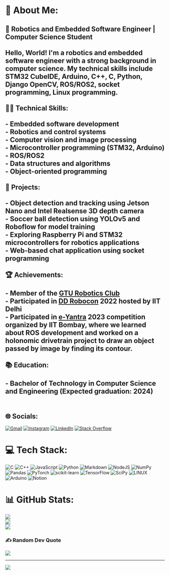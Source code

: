 # 💫 About Me:
## 🤖 Robotics and Embedded Software Engineer | Computer Science Student <br><br>Hello, World! I'm a robotics and embedded software engineer with a strong background in computer science. My technical skills include STM32 CubeIDE, Arduino, C++, C, Python, Django OpenCV, ROS/ROS2, socket programming, Linux programming.<br><br> 👨‍💻 Technical Skills:<br><br>- Embedded software development<br>- Robotics and control systems<br>- Computer vision and image processing<br>- Microcontroller programming (STM32, Arduino)<br>- ROS/ROS2<br>- Data structures and algorithms<br>- Object-oriented programming<br><br> 🔭 Projects:<br><br>- Object detection and tracking using Jetson Nano and Intel Realsense 3D depth camera<br>- Soccer ball detection using YOLOv5 and Roboflow for model training<br>- Exploring Raspberry Pi and STM32 microcontrollers for robotics applications<br>- Web-based chat application using socket programming<br><br> 🏆 Achievements:<br><br>- Member of the [GTU Robotics Club](https://www.gturoboticsclub.in/)<br>- Participated in [DD Robocon](http://www.ddrobocon.in/) 2022 hosted by IIT Delhi<br>- Participated in [e-Yantra](https://eyic.e-yantra.org/) 2023 competition organized by IIT Bombay, where we learned about ROS development and worked on a holonomic drivetrain project to draw an object passed by image by finding its contour.<br><br> 📚 Education:<br><br>- Bachelor of Technology in Computer Science and Engineering (Expected graduation: 2024)<br><br>

## 🌐 Socials:
[![Gmail](https://img.shields.io/badge/Gmail-D14836?style=for-the-badge&logo=gmail&logoColor=white)](shubhamjolapara256@gmail.com) [![Instagram](https://img.shields.io/badge/Instagram-%23E4405F.svg?logo=Instagram&logoColor=white)](https://instagram.com/shubh_gajjar07) [![LinkedIn](https://img.shields.io/badge/LinkedIn-%230077B5.svg?logo=linkedin&logoColor=white)](/https://www.linkedin.com/in/shubham-jolapara-275427192/) [![Stack Overflow](https://img.shields.io/badge/-Stackoverflow-FE7A16?logo=stack-overflow&logoColor=white)](/https://stackoverflow.com/users/21864271/shubham-gajjar) 

# 💻 Tech Stack:
![C](https://img.shields.io/badge/c-%2300599C.svg?style=for-the-badge&logo=c&logoColor=white) ![C++](https://img.shields.io/badge/c++-%2300599C.svg?style=for-the-badge&logo=c%2B%2B&logoColor=white) ![JavaScript](https://img.shields.io/badge/javascript-%23323330.svg?style=for-the-badge&logo=javascript&logoColor=%23F7DF1E) ![Python](https://img.shields.io/badge/python-3670A0?style=for-the-badge&logo=python&logoColor=ffdd54) ![Markdown](https://img.shields.io/badge/markdown-%23000000.svg?style=for-the-badge&logo=markdown&logoColor=white) ![NodeJS](https://img.shields.io/badge/node.js-6DA55F?style=for-the-badge&logo=node.js&logoColor=white) ![NumPy](https://img.shields.io/badge/numpy-%23013243.svg?style=for-the-badge&logo=numpy&logoColor=white) ![Pandas](https://img.shields.io/badge/pandas-%23150458.svg?style=for-the-badge&logo=pandas&logoColor=white) ![PyTorch](https://img.shields.io/badge/PyTorch-%23EE4C2C.svg?style=for-the-badge&logo=PyTorch&logoColor=white) ![scikit-learn](https://img.shields.io/badge/scikit--learn-%23F7931E.svg?style=for-the-badge&logo=scikit-learn&logoColor=white) ![TensorFlow](https://img.shields.io/badge/TensorFlow-%23FF6F00.svg?style=for-the-badge&logo=TensorFlow&logoColor=white) ![SciPy](https://img.shields.io/badge/SciPy-%230C55A5.svg?style=for-the-badge&logo=scipy&logoColor=%white) ![LINUX](https://img.shields.io/badge/Linux-FCC624?style=for-the-badge&logo=linux&logoColor=black) ![Arduino](https://img.shields.io/badge/-Arduino-00979D?style=for-the-badge&logo=Arduino&logoColor=white) ![Notion](https://img.shields.io/badge/Notion-%23000000.svg?style=for-the-badge&logo=notion&logoColor=white)
# 📊 GitHub Stats:
![](https://github-readme-stats.vercel.app/api?username=Shubham07-bit&theme=algolia&hide_border=true&include_all_commits=false&count_private=false)<br/>
![](https://github-readme-streak-stats.herokuapp.com/?user=Shubham07-bit&theme=algolia&hide_border=true)<br/>
![](https://github-readme-stats.vercel.app/api/top-langs/?username=Shubham07-bit&theme=algolia&hide_border=true&include_all_commits=false&count_private=false&layout=compact)

### ✍️ Random Dev Quote
![](https://quotes-github-readme.vercel.app/api?type=horizontal&theme=radical)

---
[![](https://visitcount.itsvg.in/api?id=Shubham07-bit&icon=0&color=0)](https://visitcount.itsvg.in)
